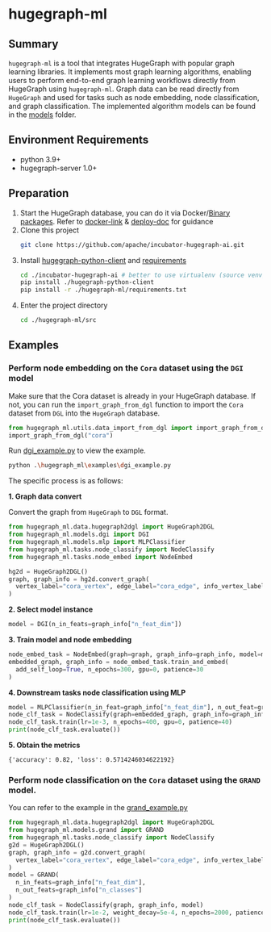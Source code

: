  # hugegraph-ml

## Summary

`hugegraph-ml` is a tool that integrates HugeGraph with popular graph learning libraries. 
It implements most graph learning algorithms, enabling users to perform end-to-end graph learning workflows directly from HugeGraph using `hugegraph-ml`. 
Graph data can be read directly from `HugeGraph` and used for tasks such as node embedding, node classification, and graph classification. 
The implemented algorithm models can be found in the [models](./src/hugegraph_ml/models) folder.


## Environment Requirements

- python 3.9+ 
- hugegraph-server 1.0+

## Preparation

1. Start the HugeGraph database, you can do it via Docker/[Binary packages](https://hugegraph.apache.org/docs/download/download/). 
Refer to [docker-link](https://hub.docker.com/r/hugegraph/hugegraph) & [deploy-doc](https://hugegraph.apache.org/docs/quickstart/hugegraph-server/#31-use-docker-container-convenient-for-testdev) for guidance
2. Clone this project
    ```bash
    git clone https://github.com/apache/incubator-hugegraph-ai.git
    ```
3. Install [hugegraph-python-client](../hugegraph-python-client) and [requirements](../hugegraph-ml/requirements.txt)
    ```bash
    cd ./incubator-hugegraph-ai # better to use virtualenv (source venv/bin/activate) 
    pip install ./hugegraph-python-client
    pip install -r ./hugegraph-ml/requirements.txt
    ```
4. Enter the project directory
    ```bash
    cd ./hugegraph-ml/src
    ```

## Examples

### Perform node embedding on the `Cora` dataset using the `DGI` model

Make sure that the Cora dataset is already in your HugeGraph database. 
If not, you can run the `import_graph_from_dgl` function to import the `Cora` dataset from `DGL` into
the `HugeGraph` database.
```python
from hugegraph_ml.utils.data_import_from_dgl import import_graph_from_dgl
import_graph_from_dgl("cora")
```

Run [dgi_example.py](./src/hugegraph_ml/examples/dgi_example.py) to view the example.
```bash
python .\hugegraph_ml\examples\dgi_example.py
```

The specific process is as follows:

**1. Graph data convert**

Convert the graph from `HugeGraph` to `DGL` format.
```python
from hugegraph_ml.data.hugegraph2dgl import HugeGraph2DGL
from hugegraph_ml.models.dgi import DGI
from hugegraph_ml.models.mlp import MLPClassifier
from hugegraph_ml.tasks.node_classify import NodeClassify
from hugegraph_ml.tasks.node_embed import NodeEmbed

hg2d = HugeGraph2DGL()
graph, graph_info = hg2d.convert_graph(
  vertex_label="cora_vertex", edge_label="cora_edge", info_vertex_label="cora_info_vertex"
)
```

**2. Select model instance**

```python
model = DGI(n_in_feats=graph_info["n_feat_dim"])
```

**3. Train model and node embedding**

```python
node_embed_task = NodeEmbed(graph=graph, graph_info=graph_info, model=model)
embedded_graph, graph_info = node_embed_task.train_and_embed(
  add_self_loop=True, n_epochs=300, gpu=0, patience=30
)
```

**4. Downstream tasks node classification using MLP**

```python
model = MLPClassifier(n_in_feat=graph_info["n_feat_dim"], n_out_feat=graph_info["n_classes"])
node_clf_task = NodeClassify(graph=embedded_graph, graph_info=graph_info, model=model)
node_clf_task.train(lr=1e-3, n_epochs=400, gpu=0, patience=40)
print(node_clf_task.evaluate())
```

**5. Obtain the metrics**

```text
{'accuracy': 0.82, 'loss': 0.5714246034622192}
```

### Perform node classification on the `Cora` dataset using the `GRAND` model.

You can refer to the example in the [grand_example.py](./src/hugegraph_ml/examples/grand_example.py)

```python
from hugegraph_ml.data.hugegraph2dgl import HugeGraph2DGL
from hugegraph_ml.models.grand import GRAND
from hugegraph_ml.tasks.node_classify import NodeClassify
g2d = HugeGraph2DGL()
graph, graph_info = g2d.convert_graph(
  vertex_label="cora_vertex", edge_label="cora_edge", info_vertex_label="cora_info_vertex"
)
model = GRAND(
  n_in_feats=graph_info["n_feat_dim"],
  n_out_feats=graph_info["n_classes"]
)
node_clf_task = NodeClassify(graph, graph_info, model)
node_clf_task.train(lr=1e-2, weight_decay=5e-4, n_epochs=2000, patience=100, gpu=0)
print(node_clf_task.evaluate())
```
